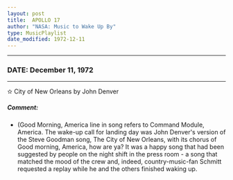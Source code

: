 ```yaml
---
layout: post
title:  APOLLO 17
author: "NASA: Music to Wake Up By"
type: MusicPlaylist
date_modified: 1972-12-11
---
```


----
### DATE: December 11, 1972
----
✫ City of  New Orleans by John Denver

##### Comment:
* (Good Morning, America line in song refers to Command Module, America. The wake-up call for landing day was John Denver's version of the Steve Goodman  song, The City of New Orleans, with its chorus of Good morning, America, how are ya? It was a happy song that had been suggested by people on the night shift in the press room - a song that matched the mood of the crew and, indeed, country-music-fan Schmitt requested a replay while he and the others finished waking up.
